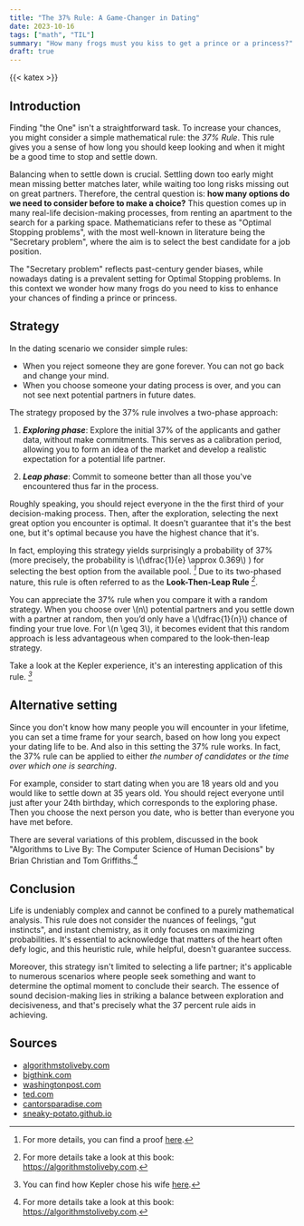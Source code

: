 ```yaml
---
title: "The 37% Rule: A Game-Changer in Dating"
date: 2023-10-16
tags: ["math", "TIL"]
summary: "How many frogs must you kiss to get a prince or a princess?"
draft: true
---
```


{{< katex >}}

## Introduction

Finding "the One" isn't a straightforward task. To increase your chances, you might consider a simple mathematical rule: the *37% Rule*. This rule gives you a sense of how long you should keep looking and when it might be a good time to stop and settle down.

Balancing when to settle down is crucial. Settling down too early might mean missing better matches later, while waiting too long risks missing out on great partners.
Therefore, the central question is: **how many options do we need to consider before to make a choice?** 
This question comes up in many real-life decision-making processes, from renting an apartment to the search for a parking space.
Mathematicians refer to these as "Optimal Stopping problems", with the most well-known in literature being the "Secretary problem", where the aim is to select the best candidate for a job position.

The "Secretary problem" reflects past-century gender biases, while nowadays dating is a prevalent setting for Optimal Stopping problems. In this context we wonder how many frogs do you need to kiss to enhance your chances of finding a prince or princess.

## Strategy

In the dating scenario we consider simple rules:
* When you reject someone they are gone forever. You can not go back and change your mind.
* When you choose someone your dating process is over, and you can not see next potential partners in future dates.

The strategy proposed by the 37% rule involves a two-phase approach:
1. ***Exploring phase***: Explore the initial 37% of the applicants and gather data, without make commitments. This serves as a calibration period, allowing you to form an idea of the market and develop a realistic expectation for a potential life partner.

2. ***Leap phase***: Commit to someone better than all those you've encountered thus far in the process.

Roughly speaking, you should reject everyone in the the first third of your decision-making process. Then, after the exploration, selecting the next great option you encounter is optimal. It doesn't guarantee that it's the best one, but it's optimal because you have the highest chance that it's.

In fact, employing this strategy yields surprisingly a probability of 37% (more precisely, the probability is \\(\dfrac{1}{e} \approx 0.369\\) ) for selecting the best option from the available pool. <cite>[^proof]</cite> Due to its two-phased nature, this rule is often referred to as the **Look-Then-Leap Rule** <cite>[^book]</cite>.

You can appreciate the 37% rule when you compare it with a random strategy.
When you choose over \\(n\\) potential partners and you settle down with a partner at random, then you’d only have a \\(\dfrac{1}{n}\\) chance of finding your true love. For \\(n \geq 3\\), it becomes evident that this random approach is less advantageous when compared to the look-then-leap strategy.

Take a look at the Kepler experience, it's an interesting application of this rule. <cite>[^wife]</cite> 

## Alternative setting

Since you don't know how many people you will encounter in your lifetime, you can set a time frame for your search, based on how long you expect your dating life to be. And also in this setting the 37% rule works.
In fact, the 37% rule can be applied to either *the number of candidates* or *the time over which one is searching*.

For example, consider to start dating when you are 18 years old and you would like to settle down at 35 years old. You should reject everyone until just after your 24th birthday, which corresponds to the exploring phase. Then you choose the next person you date, who is better than everyone you have met before. 

There are several variations of this problem, discussed in the book "Algorithms to Live By: The Computer Science of Human Decisions" by Brian Christian and Tom Griffiths.<cite>[^book]</cite>


## Conclusion

<!-- I’m a mathematician and therefore biased, but this result literally blows my mind. -->

Life is undeniably complex and cannot be confined to a purely mathematical analysis. This rule does not consider the nuances of feelings, "gut instincts", and instant chemistry, as it only focuses on maximizing probabilities. It's essential to acknowledge that matters of the heart often defy logic, and this heuristic rule, while helpful, doesn't guarantee success.

<!-- Nevertheless life is too messy to be trapped into a cold mathematical analysis. This rule doesn’t account for feelings, “gut instincts” and instant chemistry. -->
<!-- It is true that matters of the heart aren't logical, and this heuristic rule only maximizes probabilities. It doesn't guarantee success. -->

Moreover, this strategy isn't limited to selecting a life partner; it's applicable to numerous scenarios where people seek something and want to determine the optimal moment to conclude their search. The essence of sound decision-making lies in striking a balance between exploration and decisiveness, and that's precisely what the 37 percent rule aids in achieving.

<!-- Beyond choosing a partner, this strategy also applies to a host of other situations where people are searching for something and want to know the best time to stop looking. -->
<!-- The trick to great decision making is balancing exploration and decisiveness, and that's exactly what the 37 percent rule helps you do. -->

## Sources
* [algorithmstoliveby.com](https://algorithmstoliveby.com/)
* [bigthink.com](https://bigthink.com/neuropsych/the-37-percent-rule/)
* [washingtonpost.com](https://www.washingtonpost.com/news/wonk/wp/2016/02/16/when-to-stop-dating-and-settle-down-according-to-math/)
* [ted.com](https://ideas.ted.com/when-should-you-settle-down/)
* [cantorsparadise.com](https://www.cantorsparadise.com/math-based-decision-making-the-secretary-problem-a30e301d8489)
* [sneaky-potato.github.io](https://sneaky-potato.github.io/til/37percent/)


[bt]: https://bigthink.com/neuropsych/the-37-percent-rule/
[^book]: For more details take a look at this book: https://algorithmstoliveby.com.
[^wife]: You can find how Kepler chose his wife [here](https://www.npr.org/sections/krulwich/2014/05/15/312537965/how-to-marry-the-right-girl-a-mathematical-solution).
[^proof]: For more details, you can find a proof [here](https://plus.maths.org/content/kissing-frog-mathematicians-guide-mating-0).
